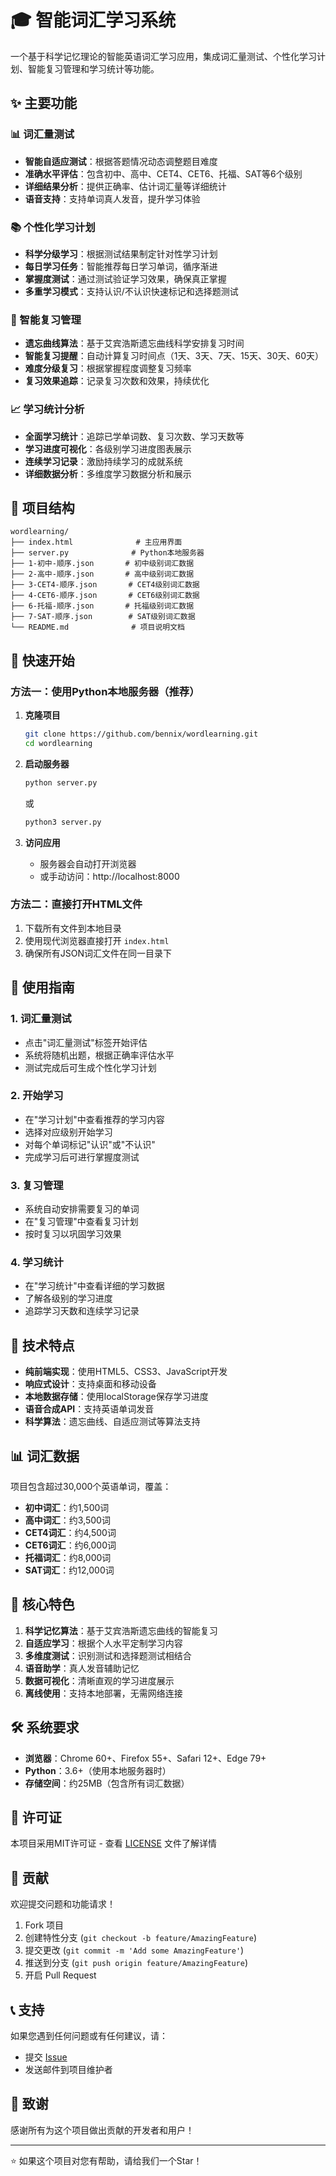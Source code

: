 # 🎓 智能词汇学习系统

一个基于科学记忆理论的智能英语词汇学习应用，集成词汇量测试、个性化学习计划、智能复习管理和学习统计等功能。

## ✨ 主要功能

### 📊 词汇量测试
- **智能自适应测试**：根据答题情况动态调整题目难度
- **准确水平评估**：包含初中、高中、CET4、CET6、托福、SAT等6个级别
- **详细结果分析**：提供正确率、估计词汇量等详细统计
- **语音支持**：支持单词真人发音，提升学习体验

### 📚 个性化学习计划
- **科学分级学习**：根据测试结果制定针对性学习计划
- **每日学习任务**：智能推荐每日学习单词，循序渐进
- **掌握度测试**：通过测试验证学习效果，确保真正掌握
- **多重学习模式**：支持认识/不认识快速标记和选择题测试

### 🔄 智能复习管理
- **遗忘曲线算法**：基于艾宾浩斯遗忘曲线科学安排复习时间
- **智能复习提醒**：自动计算复习时间点（1天、3天、7天、15天、30天、60天）
- **难度分级复习**：根据掌握程度调整复习频率
- **复习效果追踪**：记录复习次数和效果，持续优化

### 📈 学习统计分析
- **全面学习统计**：追踪已学单词数、复习次数、学习天数等
- **学习进度可视化**：各级别学习进度图表展示
- **连续学习记录**：激励持续学习的成就系统
- **详细数据分析**：多维度学习数据分析和展示

## 📁 项目结构

```
wordlearning/
├── index.html              # 主应用界面
├── server.py              # Python本地服务器
├── 1-初中-顺序.json       # 初中级别词汇数据
├── 2-高中-顺序.json       # 高中级别词汇数据
├── 3-CET4-顺序.json       # CET4级别词汇数据
├── 4-CET6-顺序.json       # CET6级别词汇数据
├── 6-托福-顺序.json       # 托福级别词汇数据
├── 7-SAT-顺序.json        # SAT级别词汇数据
└── README.md              # 项目说明文档
```

## 🚀 快速开始

### 方法一：使用Python本地服务器（推荐）

1. **克隆项目**
   ```bash
   git clone https://github.com/bennix/wordlearning.git
   cd wordlearning
   ```

2. **启动服务器**
   ```bash
   python server.py
   ```
   或
   ```bash
   python3 server.py
   ```

3. **访问应用**
   - 服务器会自动打开浏览器
   - 或手动访问：http://localhost:8000

### 方法二：直接打开HTML文件

1. 下载所有文件到本地目录
2. 使用现代浏览器直接打开 `index.html`
3. 确保所有JSON词汇文件在同一目录下

## 🎯 使用指南

### 1. 词汇量测试
- 点击"词汇量测试"标签开始评估
- 系统将随机出题，根据正确率评估水平
- 测试完成后可生成个性化学习计划

### 2. 开始学习
- 在"学习计划"中查看推荐的学习内容
- 选择对应级别开始学习
- 对每个单词标记"认识"或"不认识"
- 完成学习后可进行掌握度测试

### 3. 复习管理
- 系统自动安排需要复习的单词
- 在"复习管理"中查看复习计划
- 按时复习以巩固学习效果

### 4. 学习统计
- 在"学习统计"中查看详细的学习数据
- 了解各级别的学习进度
- 追踪学习天数和连续学习记录

## 🔧 技术特点

- **纯前端实现**：使用HTML5、CSS3、JavaScript开发
- **响应式设计**：支持桌面和移动设备
- **本地数据存储**：使用localStorage保存学习进度
- **语音合成API**：支持英语单词发音
- **科学算法**：遗忘曲线、自适应测试等算法支持

## 📊 词汇数据

项目包含超过30,000个英语单词，覆盖：
- **初中词汇**：约1,500词
- **高中词汇**：约3,500词  
- **CET4词汇**：约4,500词
- **CET6词汇**：约6,000词
- **托福词汇**：约8,000词
- **SAT词汇**：约12,000词

## 🌟 核心特色

1. **科学记忆算法**：基于艾宾浩斯遗忘曲线的智能复习
2. **自适应学习**：根据个人水平定制学习内容
3. **多维度测试**：识别测试和选择题测试相结合
4. **语音助学**：真人发音辅助记忆
5. **数据可视化**：清晰直观的学习进度展示
6. **离线使用**：支持本地部署，无需网络连接

## 🛠️ 系统要求

- **浏览器**：Chrome 60+、Firefox 55+、Safari 12+、Edge 79+
- **Python**：3.6+（使用本地服务器时）
- **存储空间**：约25MB（包含所有词汇数据）

## 📄 许可证

本项目采用MIT许可证 - 查看 [LICENSE](LICENSE) 文件了解详情

## 🤝 贡献

欢迎提交问题和功能请求！

1. Fork 项目
2. 创建特性分支 (`git checkout -b feature/AmazingFeature`)
3. 提交更改 (`git commit -m 'Add some AmazingFeature'`)
4. 推送到分支 (`git push origin feature/AmazingFeature`)
5. 开启 Pull Request

## 📞 支持

如果您遇到任何问题或有任何建议，请：
- 提交 [Issue](https://github.com/bennix/wordlearning/issues)
- 发送邮件到项目维护者

## 🎉 致谢

感谢所有为这个项目做出贡献的开发者和用户！

---

⭐ 如果这个项目对您有帮助，请给我们一个Star！